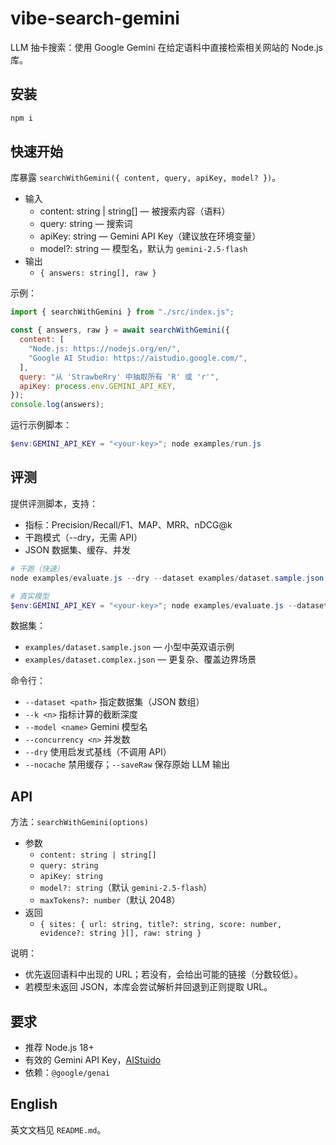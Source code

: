 # vibe-search-gemini

LLM 抽卡搜索：使用 Google Gemini 在给定语料中直接检索相关网站的 Node.js 库。

## 安装

```powershell
npm i
```

## 快速开始

库暴露 `searchWithGemini({ content, query, apiKey, model? })`。

- 输入
  - content: string | string[] — 被搜索内容（语料）
  - query: string — 搜索词
  - apiKey: string — Gemini API Key（建议放在环境变量）
  - model?: string — 模型名，默认为 `gemini-2.5-flash`
- 输出
  - `{ answers: string[], raw }`

示例：

```js
import { searchWithGemini } from "./src/index.js";

const { answers, raw } = await searchWithGemini({
  content: [
    "Node.js: https://nodejs.org/en/",
    "Google AI Studio: https://aistudio.google.com/",
  ],
  query: "从 'StrawbeRry' 中抽取所有 'R' 或 'r'",
  apiKey: process.env.GEMINI_API_KEY,
});
console.log(answers);
```

运行示例脚本：

```powershell
$env:GEMINI_API_KEY = "<your-key>"; node examples/run.js
```

## 评测

提供评测脚本，支持：
- 指标：Precision/Recall/F1、MAP、MRR、nDCG@k
- 干跑模式（--dry，无需 API）
- JSON 数据集、缓存、并发

```powershell
# 干跑（快速）
node examples/evaluate.js --dry --dataset examples/dataset.sample.json --k 5 --concurrency 2

# 真实模型
$env:GEMINI_API_KEY = "<your-key>"; node examples/evaluate.js --dataset examples/dataset.sample.json --k 5 --concurrency 2 --model gemini-2.5-flash
```

数据集：
- `examples/dataset.sample.json` — 小型中英双语示例
- `examples/dataset.complex.json` — 更复杂、覆盖边界场景

命令行：
- `--dataset <path>` 指定数据集（JSON 数组）
- `--k <n>` 指标计算的截断深度
- `--model <name>` Gemini 模型名
- `--concurrency <n>` 并发数
- `--dry` 使用启发式基线（不调用 API）
- `--nocache` 禁用缓存；`--saveRaw` 保存原始 LLM 输出

## API

方法：`searchWithGemini(options)`
- 参数
  - `content: string | string[]`
  - `query: string`
  - `apiKey: string`
  - `model?: string`（默认 `gemini-2.5-flash`）
  - `maxTokens?: number`（默认 2048）
- 返回
  - `{ sites: { url: string, title?: string, score: number, evidence?: string }[], raw: string }`

说明：
- 优先返回语料中出现的 URL；若没有，会给出可能的链接（分数较低）。
- 若模型未返回 JSON，本库会尝试解析并回退到正则提取 URL。

## 要求

- 推荐 Node.js 18+
- 有效的 Gemini API Key，[AIStuido](https://aistudio.google.com/apikey)
- 依赖：`@google/genai`

## English

英文文档见 `README.md`。
